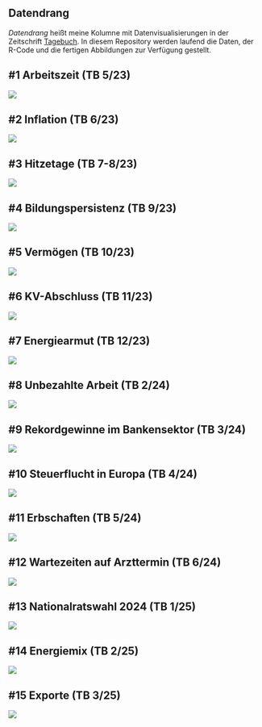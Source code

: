 ## Datendrang

*Datendrang* heißt meine Kolumne mit Datenvisualisierungen in der Zeitschrift [Tagebuch](https://tagebuch.at). In diesem Repository werden laufend die Daten, der R-Code und die fertigen Abbildungen zur Verfügung gestellt.

## #1 Arbeitszeit (TB 5/23)

![](23_05_Arbeitszeit/23_05_Arbeitszeit.png)

## #2 Inflation (TB 6/23)

![](23_06_Inflation/23_06_Inflation.png)

## #3 Hitzetage (TB 7-8/23)

![](23_07_Hitzetage/23_07_Hitzetage.png)

## #4 Bildungspersistenz (TB 9/23)

![](23_09_Bildung/23_09_Bildung.png)

## #5 Vermögen (TB 10/23)

![](23_10_Vermögen/23_10_Vermögen.png)

## #6 KV-Abschluss (TB 11/23)

![](23_11_KV-Abschluss/23_11_KV-Abschluss.png)

## #7 Energiearmut (TB 12/23)

![](23_12_Energiearmut/23_12_Energiearmut.png)

## #8 Unbezahlte Arbeit (TB 2/24)

![](24_02_Unbezahlte_Arbeit/24_02_Unbezahlte_Arbeit.png)

## #9 Rekordgewinne im Bankensektor (TB 3/24)

![](24_03_Bankengewinne/24_03_Bankengewinne.png)

## #10 Steuerflucht in Europa (TB 4/24)

![](24_04_Steuerflucht/24_04_Steuerflucht.png)

## #11 Erbschaften (TB 5/24)

![](24_05_Erbschaften/24_05_Erbschaften.png)

## #12 Wartezeiten auf Arzttermin (TB 6/24)

![](24_06_Wartezeiten/24_06_Wartezeiten.png)

## #13 Nationalratswahl 2024 (TB 1/25)

![](25_01_Demokratie/25_01_Demokratie.png)

## #14 Energiemix (TB 2/25)

![](25_02_Energiemix/25_02_Energiemix.png)

## #15 Exporte (TB 3/25)

![](25_03_Exporte/25_03_Exporte.png)

